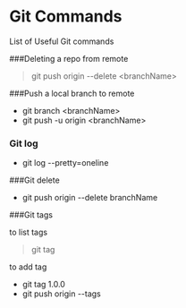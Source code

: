 Git Commands
===========

List of Useful Git commands


###Deleting a repo from remote

> git push origin --delete &lt;branchName&gt;

###Push a local branch to remote

* git branch &lt;branchName&gt;
* git push -u origin &lt;branchName&gt;


### Git log

* git log --pretty=oneline


###Git delete

* git push origin --delete branchName

###Git tags

to list tags
> git tag

to add tag
* git tag 1.0.0
* git push origin --tags